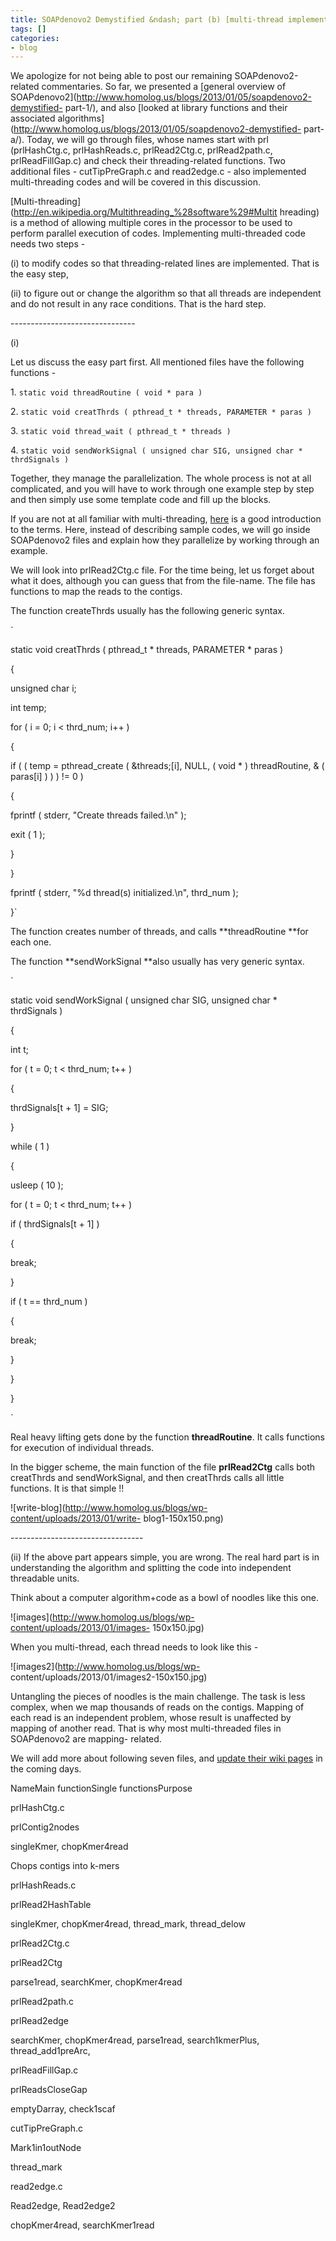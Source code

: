 ```yaml
---
title: SOAPdenovo2 Demystified &ndash; part (b) [multi-thread implementations]
tags: []
categories:
- blog
---
```

We apologize for not being able to post our remaining SOAPdenovo2-related
commentaries. So far, we presented a [general overview of
SOAPdenovo2](http://www.homolog.us/blogs/2013/01/05/soapdenovo2-demystified-
part-1/), and also [looked at library functions and their associated
algorithms](http://www.homolog.us/blogs/2013/01/05/soapdenovo2-demystified-
part-a/). Today, we will go through files, whose names start with prl
(prlHashCtg.c, prlHashReads.c, prlRead2Ctg.c, prlRead2path.c,
prlReadFillGap.c) and check their threading-related functions. Two additional
files - cutTipPreGraph.c and read2edge.c - also implemented multi-threading
codes and will be covered in this discussion.
<!--more-->

[Multi-threading](http://en.wikipedia.org/Multithreading_%28software%29#Multit
hreading) is a method of allowing multiple cores in the processor to be used
to perform parallel execution of codes. Implementing multi-threaded code needs
two steps -

(i) to modify codes so that threading-related lines are implemented. That is
the easy step,

(ii) to figure out or change the algorithm so that all threads are independent
and do not result in any race conditions. That is the hard step.

\-------------------------------

(i)

Let us discuss the easy part first. All mentioned files have the following
functions -

1\. `static void threadRoutine ( void * para )`

2\. `static void creatThrds ( pthread_t * threads, PARAMETER * paras )`

3\. `static void thread_wait ( pthread_t * threads ) `

4\. `static void sendWorkSignal ( unsigned char SIG, unsigned char *
thrdSignals )`

Together, they manage the parallelization. The whole process is not at all
complicated, and you will have to work through one example step by step and
then simply use some template code and fill up the blocks.

If you are not at all familiar with multi-threading,
[here](http://www.codeproject.com/Articles/212377/Multithreading-Demystified)
is a good introduction to the terms. Here, instead of describing sample codes,
we will go inside SOAPdenovo2 files and explain how they parallelize by
working through an example.

We will look into prlRead2Ctg.c file. For the time being, let us forget about
what it does, although you can guess that from the file-name. The file has
functions to map the reads to the contigs.

The function createThrds usually has the following generic syntax.

`

static void creatThrds ( pthread_t * threads, PARAMETER * paras )

{

unsigned char i;

int temp;

for ( i = 0; i < thrd_num; i++ )

{

if ( ( temp = pthread_create ( &threads;[i], NULL, ( void * ) threadRoutine, &
( paras[i] ) ) ) != 0 )

{

fprintf ( stderr, "Create threads failed.\n" );

exit ( 1 );

}

}

fprintf ( stderr, "%d thread(s) initialized.\n", thrd_num );

}`

The function creates number of threads, and calls **threadRoutine **for each
one.

The function **sendWorkSignal **also usually has very generic syntax.

`

static void sendWorkSignal ( unsigned char SIG, unsigned char * thrdSignals )

{

int t;

for ( t = 0; t < thrd_num; t++ )

{

thrdSignals[t + 1] = SIG;

}

while ( 1 )

{

usleep ( 10 );

for ( t = 0; t < thrd_num; t++ )

if ( thrdSignals[t + 1] )

{

break;

}

if ( t == thrd_num )

{

break;

}

}

}

`

Real heavy lifting gets done by the function **threadRoutine**. It calls
functions for execution of individual threads.

In the bigger scheme, the main function of the file **prlRead2Ctg** calls both
creatThrds and sendWorkSignal, and then creatThrds calls all little functions.
It is that simple !!

![write-blog](http://www.homolog.us/blogs/wp-content/uploads/2013/01/write-
blog1-150x150.png)

\---------------------------------

(ii) If the above part appears simple, you are wrong. The real hard part is in
understanding the algorithm and splitting the code into independent threadable
units.

Think about a computer algorithm+code as a bowl of noodles like this one.

![images](http://www.homolog.us/blogs/wp-content/uploads/2013/01/images-
150x150.jpg)

When you multi-thread, each thread needs to look like this -

![images2](http://www.homolog.us/blogs/wp-
content/uploads/2013/01/images2-150x150.jpg)

Untangling the pieces of noodles is the main challenge. The task is less
complex, when we map thousands of reads on the contigs. Mapping of each read
is an independent problem, whose result is unaffected by mapping of another
read. That is why most multi-threaded files in SOAPdenovo2 are mapping-
related.

We will add more about following seven files, and [update their wiki
pages](http://homolog.us/wiki1/index.php?title=SOAPdenovo2) in the coming
days.

NameMain functionSingle functionsPurpose

prlHashCtg.c

prlContig2nodes

singleKmer, chopKmer4read

Chops contigs into k-mers

prlHashReads.c

prlRead2HashTable

singleKmer, chopKmer4read, thread_mark, thread_delow

prlRead2Ctg.c

prlRead2Ctg

parse1read, searchKmer, chopKmer4read

prlRead2path.c

prlRead2edge

searchKmer, chopKmer4read, parse1read, search1kmerPlus, thread_add1preArc,

prlReadFillGap.c

prlReadsCloseGap

emptyDarray, check1scaf

cutTipPreGraph.c

Mark1in1outNode

thread_mark

read2edge.c

Read2edge, Read2edge2

chopKmer4read, searchKmer1read

